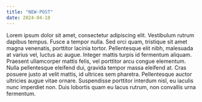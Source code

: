 ```yaml
---
title: "NEW-POST"
date: 2024-04-18
---
```


Lorem ipsum dolor sit amet, consectetur adipiscing elit. Vestibulum rutrum dapibus tempus. Fusce a tempor nulla. Sed orci quam, tristique sit amet magna venenatis, porttitor lacinia tortor. 
Pellentesque elit nibh, malesuada at varius vel, luctus ac augue. Integer mattis turpis id fermentum aliquam. Praesent ullamcorper mattis felis, vel porttitor arcu congue elementum. 
Nulla pellentesque eleifend dui, gravida tempor massa eleifend at. Cras posuere justo at velit mattis, id ultrices sem pharetra. 
Pellentesque auctor ultricies augue vitae ornare. Suspendisse porttitor interdum nisl, eu iaculis nunc imperdiet non. Duis lobortis quam eu lacus rutrum, non convallis urna fermentum.
